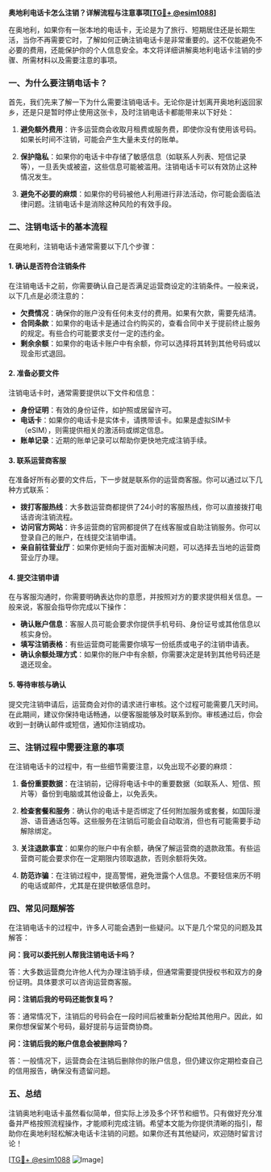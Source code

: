 **奥地利电话卡怎么注销？详解流程与注意事项[[TG💪+ @esim1088](https://t.me/s/esim1088)]**

在奥地利，如果你有一张本地的电话卡，无论是为了旅行、短期居住还是长期生活，当你不再需要它时，了解如何正确注销电话卡是非常重要的。这不仅能避免不必要的费用，还能保护你的个人信息安全。本文将详细讲解奥地利电话卡注销的步骤、所需材料以及需要注意的事项。

### 一、为什么要注销电话卡？

首先，我们先来了解一下为什么需要注销电话卡。无论你是计划离开奥地利返回家乡，还是只是暂时停止使用这张卡，及时注销电话卡都能带来以下好处：

1. **避免额外费用**：许多运营商会收取月租费或服务费，即使你没有使用该号码。如果长时间不注销，可能会产生大量未支付的账单。
   
2. **保护隐私**：如果你的电话卡中存储了敏感信息（如联系人列表、短信记录等），一旦丢失或被盗，这些信息可能被滥用。注销电话卡可以有效防止这种情况发生。

3. **避免不必要的麻烦**：如果你的号码被他人利用进行非法活动，你可能会面临法律问题。注销电话卡是消除这种风险的有效手段。

### 二、注销电话卡的基本流程

在奥地利，注销电话卡通常需要以下几个步骤：

#### 1. 确认是否符合注销条件

在注销电话卡之前，你需要确认自己是否满足运营商设定的注销条件。一般来说，以下几点是必须注意的：

- **欠费情况**：确保你的账户没有任何未支付的费用。如果有欠款，需要先结清。
- **合同条款**：如果你的电话卡是通过合约购买的，查看合同中关于提前终止服务的规定。有些合约可能要求支付一定的违约金。
- **剩余余额**：如果你的电话卡账户中有余额，你可以选择将其转到其他号码或以现金形式退回。

#### 2. 准备必要文件

注销电话卡时，通常需要提供以下文件和信息：

- **身份证明**：有效的身份证件，如护照或居留许可。
- **电话卡**：如果你的电话卡是实体卡，请携带该卡。如果是虚拟SIM卡（eSIM），则需提供相关的激活码或绑定信息。
- **账单记录**：近期的账单记录可以帮助你更快地完成注销手续。

#### 3. 联系运营商客服

在准备好所有必要的文件后，下一步就是联系你的运营商客服。你可以通过以下几种方式联系：

- **拨打客服热线**：大多数运营商都提供了24小时的客服热线，你可以直接拨打电话咨询注销流程。
- **访问官方网站**：许多运营商的官网都提供了在线客服或自助注销服务。你可以登录自己的账户，在线提交注销申请。
- **亲自前往营业厅**：如果你更倾向于面对面解决问题，可以选择去当地的运营商营业厅办理。

#### 4. 提交注销申请

在与客服沟通时，你需要明确表达你的意愿，并按照对方的要求提供相关信息。一般来说，客服会指导你完成以下操作：

- **确认账户信息**：客服人员可能会要求你提供手机号码、身份证号或其他信息以核实身份。
- **填写注销表格**：有些运营商可能需要你填写一份纸质或电子的注销申请表。
- **确认余额处理方式**：如果你的账户中有余额，你需要决定是转到其他号码还是退还现金。

#### 5. 等待审核与确认

提交完注销申请后，运营商会对你的请求进行审核。这个过程可能需要几天时间。在此期间，建议你保持电话畅通，以便客服能够及时联系到你。审核通过后，你会收到一封确认邮件或短信，通知你注销成功。

### 三、注销过程中需要注意的事项

在注销电话卡的过程中，有一些细节需要注意，以免出现不必要的麻烦：

1. **备份重要数据**：在注销前，记得将电话卡中的重要数据（如联系人、短信、照片等）备份到电脑或其他设备上，以免丢失。

2. **检查套餐和服务**：确认你的电话卡是否绑定了任何附加服务或套餐，如国际漫游、语音通话包等。这些服务在注销后可能会自动取消，但也有可能需要手动解除绑定。

3. **关注退款事宜**：如果你的账户中有余额，确保了解运营商的退款政策。有些运营商可能会要求你在一定期限内领取退款，否则余额将失效。

4. **防范诈骗**：在注销过程中，提高警惕，避免泄露个人信息。不要轻信来历不明的电话或邮件，尤其是在提供敏感信息时。

### 四、常见问题解答

在注销电话卡的过程中，许多人可能会遇到一些疑问。以下是几个常见的问题及其解答：

**问：我可以委托别人帮我注销电话卡吗？**

答：大多数运营商允许他人代为办理注销手续，但通常需要提供授权书和双方的身份证明。具体要求可以咨询运营商客服。

**问：注销后我的号码还能恢复吗？**

答：通常情况下，注销后的号码会在一段时间后被重新分配给其他用户。因此，如果你想保留某个号码，最好提前与运营商协商。

**问：注销后我的账户信息会被删除吗？**

答：一般情况下，运营商会在注销后删除你的账户信息，但仍建议你定期检查自己的信用报告，确保没有遗留问题。

### 五、总结

注销奥地利电话卡虽然看似简单，但实际上涉及多个环节和细节。只有做好充分准备并严格按照流程操作，才能顺利完成注销。希望本文能为你提供清晰的指引，帮助你在奥地利轻松解决电话卡注销的问题。如果你还有其他疑问，欢迎随时留言讨论！

[[TG💪+ @esim1088](https://t.me/s/esim1088) ![Image](https://i.postimg.cc/4NQfJmqS/Snipaste-2025-05-13-00-14-12.png)]